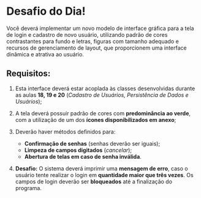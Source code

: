 # **Desafio do Dia!**  

Você deverá implementar um novo modelo de interface gráfica para a tela de login e cadastro de novo usuário, utilizando padrão de cores contrastantes para fundo e letras, figuras com tamanho adequado e recursos de gerenciamento de layout, que proporcionem uma interface dinâmica e atrativa ao usuário.  

## **Requisitos:**  

1. Esta interface deverá estar acoplada às classes desenvolvidas durante as aulas **18, 19 e 20** (*Cadastro de Usuários, Persistência de Dados e Usuários*); 

2. A tela deverá possuir padrão de cores com **predominância ao verde**, com a utilização de um dos **ícones disponibilizados em anexo**;  

3. Deverão haver métodos definidos para:  
   - **Confirmação de senhas** (senhas deverão ser iguais);  
   - **Limpeza de campos digitados** (*cancelar*);  
   - **Abertura de telas em caso de senha inválida**.  

4. **Desafio:** O sistema deverá imprimir uma **mensagem de erro**, caso o usuário tente realizar o login em **quantidade maior que três vezes**. Os campos de login deverão ser **bloqueados** até a finalização do programa.  

